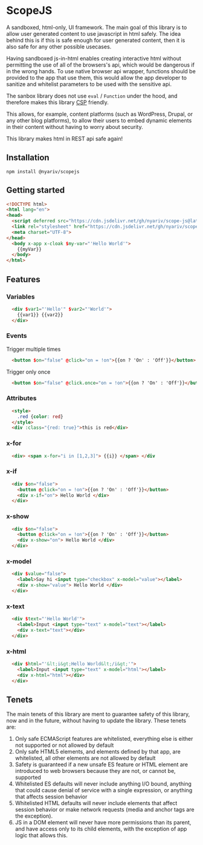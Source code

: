 # ScopeJS

A sandboxed, html-only, UI framework. The main goal of this library is to allow user generated content to use javascript in html safely. The idea behind this is if this is safe enough for user generated content, then it is also safe for any other possible usecases.

Having sandboxed js-in-html enables creating interactive html without permitting the use of all of the browsers's api, which would be dangerous if in the wrong hands. To use native browser api wrapper, functions should be provided to the app that use them, this would allow the app developer to sanitize and whitelist parameters to be used with the sensitive api.

The sanbox library does not use `eval` / `Function` under the hood, and therefore makes this library [CSP](https://developer.mozilla.org/en-US/docs/Web/HTTP/CSP) friendly.

This allows, for example, content platforms (such as WordPress, Drupal, or any other blog platforms), to allow their users to embed dynamic elements in their content without having to worry about security.

This library makes html in REST api safe again!

## Installation

```
npm install @nyariv/scopejs
```

## Getting started

```html
<!DOCTYPE html>
<html lang="en">
<head>
  <script deferred src="https://cdn.jsdelivr.net/gh/nyariv/scope-js@latest/dist/defaultInit.js" type="module"></script>
  <link rel="stylesheet" href="https://cdn.jsdelivr.net/gh/nyariv/scope-js@latest/dist/scopejs.css">>
  <meta charset="UTF-8">
</head>
  <body x-app x-cloak $my-var="'Hello World'">
    {{myVar}}
  </body>
</html>
```

## Features
### Variables

```html
  <div $var1="'Hello'" $var2="'World'">
    {{var1}} {{var2}}
  </div>
```

### Events

Trigger multiple times

```html
  <button $on="false" @click="on = !on">{{on ? 'On' : 'Off'}}</button>
```

Trigger only once

```html
  <button $on="false" @click.once="on = !on">{{on ? 'On' : 'Off'}}</button>
```

### Attributes

```html
  <style>
    .red {color: red}
  </style>
  <div :class="{red: true}">this is red</div>
```

### x-for

```html
  <div> <span x-for="i in [1,2,3]"> {{i}} </span> </div
```

### x-if

```html
  <div $on="false">
    <button @click="on = !on">{{on ? 'On' : 'Off'}}</button>
    <div x-if="on"> Hello World </div>
  </div>
```

### x-show

```html
  <div $on="false">
    <button @click="on = !on">{{on ? 'On' : 'Off'}}</button>
    <div x-show="on"> Hello World </div>
  </div>
```

### x-model

```html
  <div $value="false">
    <label>Say hi <input type="checkbox" x-model="value"></label>
    <div x-show="value"> Hello World </div>
  </div>
```

### x-text

```html
  <div $text="'Hello World'">
    <label>Input <input type="text" x-model="text"></label>
    <div x-text="text"></div>
  </div>
```
### x-html

```html
  <div $html="'&lt;i&gt;Hello World&lt;/i&gt;'">
    <label>Input <input type="text" x-model="html"></label>
    <div x-html="html"></div>
  </div>
```

## Tenets

The main tenets of this library are ment to guarantee safety of this library, now and in the future, without having to update the library. These tenets are:

1) Only safe ECMAScript features are whitelisted, everything else is either not supported or not allowed by default
2) Only safe HTML5 elements, and elements defined by that app, are whitelisted, all other elements are not allowed by default
3) Safety is guaranteed if a new unsafe ES feature or HTML element are introduced to web browsers because they are not, or cannot be, supported
4) Whitelisted ES defaults will never include anything I/O bound, anything that could cause denial of service with a single expression, or anything that affects session behavior
5) Whitelisted HTML defaults will never include elements that affect session behavior or make network requests (media and anchor tags are the exception).
6) JS in a DOM element will never have more permissions than its parent, and have access only to its child elements, with the exception of app logic that allows this.
